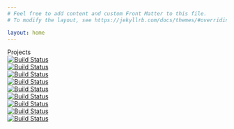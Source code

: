 ```yaml
---
# Feel free to add content and custom Front Matter to this file.
# To modify the layout, see https://jekyllrb.com/docs/themes/#overriding-theme-defaults

layout: home
---
```


  Projects  
  [![Build Status](https://github.com/opetushallitus/eperusteet/actions/workflows/build.yml/badge.svg)](https://github.com/Opetushallitus/eperusteet)  
  [![Build Status](https://github.com/opetushallitus/eperusteet-amosaa/actions/workflows/build.yml/badge.svg)](https://github.com/Opetushallitus/eperusteet-amosaa)  
  [![Build Status](https://github.com/opetushallitus/eperusteet-ylops/actions/workflows/build.yml/badge.svg)](https://github.com/Opetushallitus/eperusteet-ylops)  
  [![Build Status](https://github.com/opetushallitus/eperusteet-ui/actions/workflows/build.yml/badge.svg)](https://github.com/Opetushallitus/eperusteet-ui)  
  [![Build Status](https://github.com/opetushallitus/eperusteet-ylops-ui/actions/workflows/build.yml/badge.svg)](https://github.com/Opetushallitus/eperusteet-ylops-ui)  
  [![Build Status](https://github.com/opetushallitus/eperusteet-amosaa-ui/actions/workflows/build.yml/badge.svg)](https://github.com/Opetushallitus/eperusteet-amosaa-ui)  
  [![Build Status](https://github.com/opetushallitus/eperusteet-opintopolku/actions/workflows/build.yml/badge.svg)](https://github.com/Opetushallitus/eperusteet-opintopolku)  
  [![Build Status](https://github.com/opetushallitus/eperusteet-backend-utils/actions/workflows/build.yml/badge.svg)](https://github.com/Opetushallitus/eperusteet-backend-utils)  
  [![Build Status](https://github.com/opetushallitus/eperusteet-frontend-utils/actions/workflows/build.yml/badge.svg)](https://github.com/Opetushallitus/eperusteet-frontend-utils)   